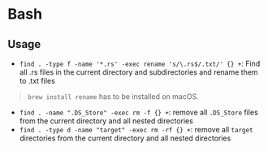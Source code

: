 # Bash

## Usage

- `find . -type f -name '*.rs' -exec rename 's/\.rs$/.txt/' {} +`: Find all .rs files in the current directory and subdirectories and rename them to .txt files

> `brew install rename` has to be installed on macOS.

- `find . -name ".DS_Store" -exec rm -f {} +`: remove all `.DS_Store` files from the current directory and all nested directories
- `find . -type d -name "target" -exec rm -rf {} +`: remove all `target` directories from the current directory and all nested directories
